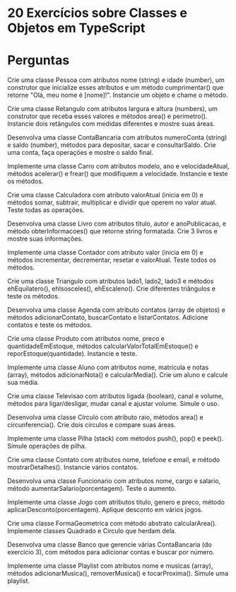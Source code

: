 # 20 Exercícios sobre Classes e Objetos em TypeScript

# Perguntas
Crie uma classe Pessoa com atributos nome (string) e idade (number), um construtor que inicialize esses atributos e um método cumprimentar() que retorne "Olá, meu nome é [nome]!". Instancie um objeto e chame o método.

Crie uma classe Retangulo com atributos largura e altura (numbers), um construtor que receba esses valores e métodos area() e perimetro(). Instancie dois retângulos com medidas diferentes e mostre suas áreas.

Desenvolva uma classe ContaBancaria com atributos numeroConta (string) e saldo (number), métodos para depositar, sacar e consultarSaldo. Crie uma conta, faça operações e mostre o saldo final.

Implemente uma classe Carro com atributos modelo, ano e velocidadeAtual, métodos acelerar() e frear() que modifiquem a velocidade. Instancie e teste os métodos.

Crie uma classe Calculadora com atributo valorAtual (inicia em 0) e métodos somar, subtrair, multiplicar e dividir que operem no valor atual. Teste todas as operações.

Desenvolva uma classe Livro com atributos titulo, autor e anoPublicacao, e método obterInformacoes() que retorne string formatada. Crie 3 livros e mostre suas informações.

Implemente uma classe Contador com atributo valor (inicia em 0) e métodos incrementar, decrementar, resetar e valorAtual. Teste todos os métodos.

Crie uma classe Triangulo com atributos lado1, lado2, lado3 e métodos ehEquilatero(), ehIsosceles(), ehEscaleno(). Crie diferentes triângulos e teste os métodos.

Desenvolva uma classe Agenda com atributo contatos (array de objetos) e métodos adicionarContato, buscarContato e listarContatos. Adicione contatos e teste os métodos.

Crie uma classe Produto com atributos nome, preco e quantidadeEmEstoque, métodos calcularValorTotalEmEstoque() e reporEstoque(quantidade). Instancie e teste.

Implemente uma classe Aluno com atributos nome, matricula e notas (array), métodos adicionarNota() e calcularMedia(). Crie um aluno e calcule sua média.

Crie uma classe Televisao com atributos ligada (boolean), canal e volume, métodos para ligar/desligar, mudar canal e ajustar volume. Simule o uso.

Desenvolva uma classe Círculo com atributo raio, métodos area() e circunferencia(). Crie dois círculos e compare suas áreas.

Implemente uma classe Pilha (stack) com métodos push(), pop() e peek(). Simule operações de pilha.

Crie uma classe Contato com atributos nome, telefone e email, e método mostrarDetalhes(). Instancie vários contatos.

Desenvolva uma classe Funcionario com atributos nome, cargo e salario, método aumentarSalario(porcentagem). Teste o aumento.

Implemente uma classe Jogo com atributos titulo, genero e preco, método aplicarDesconto(porcentagem). Aplique desconto em vários jogos.

Crie uma classe FormaGeometrica com método abstrato calcularArea(). Implemente classes Quadrado e Circulo que herdam dela.

Desenvolva uma classe Banco que gerencie várias ContaBancaria (do exercício 3), com métodos para adicionar contas e buscar por número.

Implemente uma classe Playlist com atributos nome e musicas (array), métodos adicionarMusica(), removerMusica() e tocarProxima(). Simule uma playlist.


